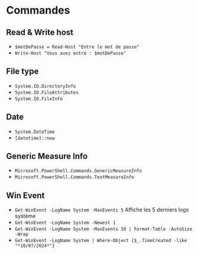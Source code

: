 # Commandes
## Read & Write host
- `$motDePasse = Read-Host "Entre le mot de passe"`
- `Write-Host "Vous avez entré : $motDePasse"`

## File type
- `System.IO.DirectoryInfo`
- `System.IO.FileAttributes`
- `System.IO.FileInfo`

## Date
- `System.DateTime`
- `[datetime]::now`

## Generic Measure Info
- `Microsoft.PowerShell.Commands.GenericMeasureInfo`
- `Microsoft.PowerShell.Commands.TextMeasureInfo`

## Win Event 
- `Get-WinEvent -LogName System -MaxEvents 5` Affiche les 5 derniers logs système
- `Get-WinEvent -LogName System -Newest 1`
- `Get-WinEvent -LogName System -MaxEvents 10 | Format-Table -AutoSize -Wrap`
- `Get-WinEvent -LogName System | Where-Object {$_.TimeCreated -like "*10/07/2024*"}`